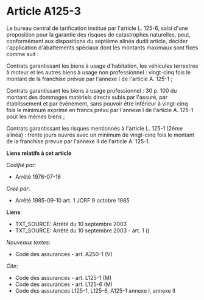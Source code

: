 # Article A125-3

Le bureau central de tarification institué par l'article L. 125-6, saisi d'une proposition pour la garantie des risques de
catastrophes naturelles, peut, conformément aux dispositions du septième alinéa dudit article, décider l'application
d'abattements spéciaux dont les montants maximaux sont fixés comme suit :

Contrats garantissant les biens à usage d'habitation, les véhicules terrestres à moteur et les autres biens à usage non
professionnel : vingt-cinq fois le montant de la franchise prévue par l'annexe I de l'article A. 125-1 ;

Contrats garantissant les biens à usage professionnel : 30 p. 100 du montant des dommages matériels directs subis par
l'assuré, par établissement et par événement, sans pouvoir être inférieur à vingt-cinq fois le minimum exprimé en francs
prévu par l'annexe I de l'article A. 125-1 pour les mêmes biens ;

Contrats garantissant les risques mentionnés à l'article L. 125-1 (2ème alinéa) : trente jours ouvrés avec un minimum de
vingt-cinq fois le montant de la franchise prévue par l'annexe II de l'article A. 125-1.

**Liens relatifs à cet article**

_Codifié par_:

  - Arrêté 1976-07-16

_Créé par_:

  - Arrêté 1985-09-10 art. 1 JORF 9 octobre 1985

**Liens**:

  - TXT_SOURCE: Arrêté du 10 septembre 2003
  - TXT_SOURCE: Arrêté du 10 septembre 2003 - art. 1 ()

_Nouveaux textes_:

  - Code des assurances - art. A250-1 (V)

_Cite_:

  - Code des assurances - art. L125-1 (M)
  - Code des assurances - art. L125-6 (M)
  - Code des assurances L125-1, L125-6, A125-1 annexe I, annexe II
